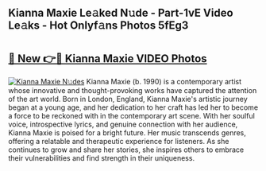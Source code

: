 ## Kianna Maxie Le𝚊ked N𝚞de - Part-1vE Video Le𝚊ks - Hot Onlyf𝚊ns Photos 5fEg3

# <h2><a href="http://ab46890.deff.icu/?id=Kianna+Maxie">🔗 New 👉🔴 Kianna Maxie VIDEO Photos</a></h2>

[![Kianna Maxie N𝚞des](https://i.imgur.com/rIISA9y.gif)](http://ab46890.deff.icu/?id=Kianna+Maxie)
Kianna Maxie (b. 1990) is a contemporary artist whose innovative and thought-provoking works have captured the attention of the art world. Born in London, England, Kianna Maxie's artistic journey began at a young age, and her dedication to her craft has led her to become a force to be reckoned with in the contemporary art scene. With her soulful voice, introspective lyrics, and genuine connection with her audience, Kianna Maxie is poised for a bright future. Her music transcends genres, offering a relatable and therapeutic experience for listeners. As she continues to grow and share her stories, she inspires others to embrace their vulnerabilities and find strength in their uniqueness.
